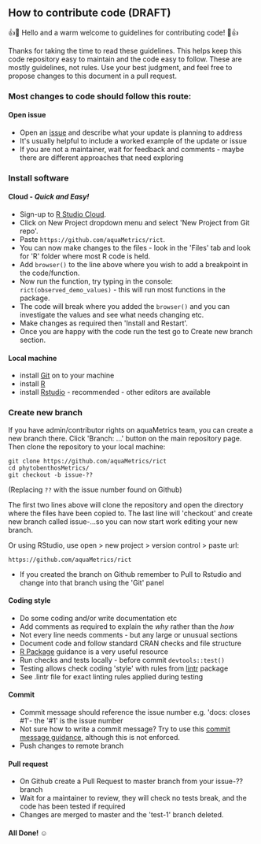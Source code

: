 ## How to contribute code (DRAFT)

:+1::tada: Hello and a warm welcome to guidelines for contributing code! :tada::+1:

  Thanks for taking the time to read these guidelines. This helps keep this code repository easy to maintain and the code easy to follow. These are mostly guidelines, not rules. Use your best judgment, and feel free to propose changes to this document in a pull request.

### Most changes to code should follow this route:

#### Open issue

- Open an [issue](https://github.com/aquaMetrics/rict/issues) and describe what your update is planning to address
- It's usually helpful to include a worked example of the update or issue
- If you are not a maintainer, wait for feedback and comments - maybe there are different approaches that need exploring

### Install software

#### Cloud - *Quick and Easy!*
- Sign-up to [R Studio Cloud](https://rstudio.cloud).
- Click on New Project dropdown menu and select 'New Project from Git repo'.
- Paste `https://github.com/aquaMetrics/rict`.
- You can now make changes to the files - look in the 'Files' tab and look for 'R' folder where most R code is held.
- Add `browser()` to the line above where you wish to  add a breakpoint in the code/function.
- Now run the function, try typing in the console: `rict(observed_demo_values)` - this will run most functions in the package.
- The code will break where you added the `browser()` and you can investigate the values and see what needs changing etc.
- Make changes as required then 'Install and Restart'.
- Once you are happy with the code run the test go to Create new branch section.

#### Local machine
- install [Git](https://git-scm.com/) on to your machine
- install [R](https://cran.r-project.org/)
- install [Rstudio](https://www.rstudio.com/) - recommended - other editors are available

### Create new branch

If you have admin/contributor rights on aquaMetrics team, you can create a new branch there. Click 'Branch: ...' button on the main repository page. Then clone the repository to your local machine:
```
git clone https://github.com/aquaMetrics/rict
cd phytobenthosMetrics/
git checkout -b issue-??
```
(Replacing `??` with the issue number found on Github)

The first two lines above will clone the repository and open the directory where the files have been copied to. The last line will 'checkout' and create new branch called issue-...so you can now start work editing your new branch.

Or using RStudio, use open > new project > version control > paste url:

`https://github.com/aquaMetrics/rict`

- If you created the branch on Github remember to Pull to Rstudio and change into that branch using the 'Git' panel

#### Coding style

- Do some coding and/or write documentation etc
- Add comments as required to explain the *why* rather than the *how*
- Not every line needs comments - but any large or unusual sections
- Document code and follow standard CRAN checks and file structure
- [R Package](http://r-pkgs.had.co.nz/) guidance is a very useful resource
- Run checks and tests locally - before commit `devtools::test()`
- Testing allows check coding 'style' with rules from [lintr](https://github.com/jimhester/lintr) package
- See .lintr file for exact linting rules applied during testing

#### Commit

- Commit message should reference the issue number e.g. 'docs: closes #1'- the '#1' is the issue number 
- Not sure how to write a commit message? Try to use this [commit message guidance](https://gist.github.com/stephenparish/9941e89d80e2bc58a153#subject-line), although this is not enforced.
- Push changes to remote branch

#### Pull request

- On Github create a Pull Request to master branch from your issue-?? branch
- Wait for a maintainer to review, they will check no tests break, and the code has been tested if required
- Changes are merged to master and the 'test-1' branch deleted.

#### All Done! ☺


